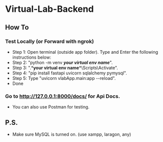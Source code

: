 # Virtual-Lab-Backend
## How To
### Test Locally (or Forward with ngrok)
- Step 1: Open terminal (outside app folder). 
Type and Enter the following instructions below:
- Step 2: "python -m venv ***your virtual env name***".
- Step 3: ".\***your virtual env name***\Scripts\Activate".
- Step 4: "pip install fastapi uvicorn sqlalchemy pymysql".
- Step 5: Type "uvicorn vlabApp.main:app --reload".
- Done

### Go to http://127.0.0.1:8000/docs/ for Api Docs.
- You can also use Postman for testing.
## P.S.
- Make sure MySQL is turned on. (use xampp, laragon, any)
